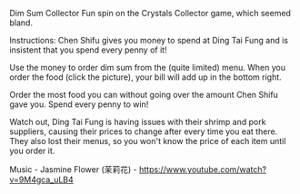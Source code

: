Dim Sum Collector
Fun spin on the Crystals Collector game, which seemed bland.


Instructions:
Chen Shifu gives you money to spend at Ding Tai Fung and is insistent that you spend every penny of it!

Use the money to order dim sum from the (quite limited) menu. When you order the food (click the picture), your bill will add up in the bottom right.

Order the most food you can without going over the amount Chen Shifu gave you. Spend every penny to win!

Watch out, Ding Tai Fung is having issues with their shrimp and pork suppliers, causing their prices to change after every time you eat there. They also lost their menus, so you won't know the price of each item until you order it.


Music - Jasmine Flower (茉莉花) - https://www.youtube.com/watch?v=9M4gca_uLB4
